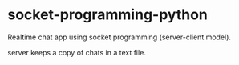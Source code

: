 # socket-programming-python

Realtime chat app using socket programming (server-client model).

server keeps a copy of chats in a text file.
